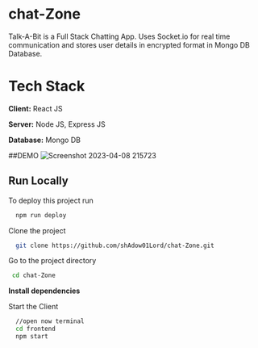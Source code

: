 # chat-Zone
Talk-A-Bit is a Full Stack Chatting App. Uses Socket.io for real time communication and stores user details in encrypted format in Mongo DB Database.


# Tech Stack

**Client:** React JS

**Server:** Node JS, Express JS

**Database:** Mongo DB

##DEMO
![Screenshot 2023-04-08 215723](https://user-images.githubusercontent.com/83155049/230732284-2132456f-3c09-4457-b514-817043e56dc6.png)


## Run Locally

To deploy this project run

```bash
  npm run deploy
```

Clone the project

```bash
  git clone https://github.com/shAdow01Lord/chat-Zone.git
```

Go to the project directory

```bash
 cd chat-Zone
```
**Install dependencies**

Start the Client

```bash
  //open now terminal
  cd frontend
  npm start
```
